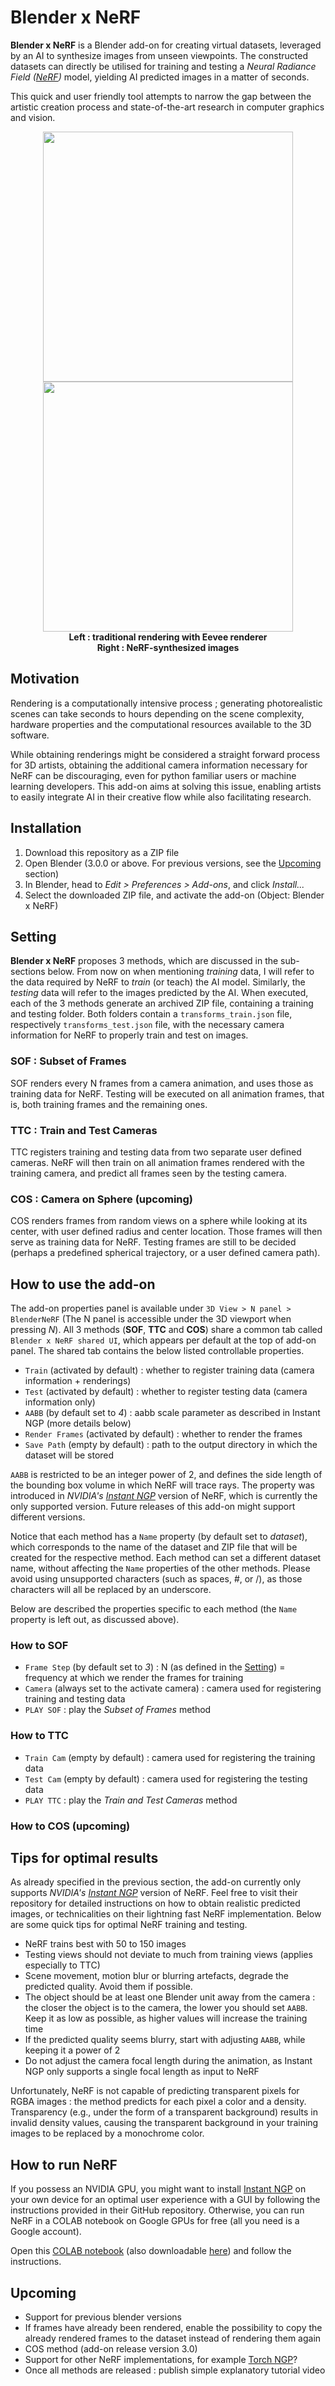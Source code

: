 # Blender x NeRF

**Blender x NeRF** is a Blender add-on for creating virtual datasets, leveraged by an AI to synthesize images from unseen viewpoints. The constructed datasets can directly be utilised for training and testing a *Neural Radiance Field ([NeRF](https://www.matthewtancik.com/nerf))* model, yielding AI predicted images in a matter of seconds.

This quick and user friendly tool attempts to narrow the gap between the artistic creation process and state-of-the-art research in computer graphics and vision.

<p align='center'>
  <img src='https://maximeraafat.github.io/assets/posts/donut_3/Donut3_compressed.gif' width='400'/>
  <img src='https://maximeraafat.github.io/assets/posts/donut_3/Donut3_NeRF_compressed.gif' width='400'>
  <br>
  <b>
    Left : traditional rendering with Eevee renderer
    <br>
    Right : NeRF-synthesized images
  </b>
</p>

## Motivation

Rendering is a computationally intensive process ; generating photorealistic scenes can take seconds to hours depending on the scene complexity, hardware properties and the computational resources available to the 3D software.

While obtaining renderings might be considered a straight forward process for 3D artists, obtaining the additional camera information necessary for NeRF can be discouraging, even for python familiar users or machine learning developers. This add-on aims at solving this issue, enabling artists to easily integrate AI in their creative flow while also facilitating research.


## Installation

1. Download this repository as a ZIP file
2. Open Blender (3.0.0 or above. For previous versions, see the [Upcoming](#upcoming) section)
3. In Blender, head to *Edit > Preferences > Add-ons*, and click *Install...*
4. Select the downloaded ZIP file, and activate the add-on (Object: Blender x NeRF)


## Setting

**Blender x NeRF** proposes 3 methods, which are discussed in the sub-sections below. From now on when mentioning *training* data, I will refer to the data required by NeRF to *train* (or teach) the AI model. Similarly, the *testing* data will refer to the images predicted by the AI.
When executed, each of the 3 methods generate an archived ZIP file, containing a training and testing folder. Both folders contain a `transforms_train.json` file, respectively `transforms_test.json` file, with the necessary camera information for NeRF to properly train and test on images.

### SOF : Subset of Frames

SOF renders every N frames from a camera animation, and uses those as training data for NeRF. Testing will be executed on all animation frames, that is, both training frames and the remaining ones.

### TTC : Train and Test Cameras

TTC registers training and testing data from two separate user defined cameras. NeRF will then train on all animation frames rendered with the training camera, and predict all frames seen by the testing camera.

### COS : Camera on Sphere (upcoming)

COS renders frames from random views on a sphere while looking at its center, with user defined radius and center location. Those frames will then serve as training data for NeRF. Testing frames are still to be decided (perhaps a predefined spherical trajectory, or a user defined camera path).


## How to use the add-on

The add-on properties panel is available under `3D View > N panel > BlenderNeRF` (The N panel is accessible under the 3D viewport when pressing *N*). All 3 methods (**SOF**, **TTC** and **COS**) share a common tab called `Blender x NeRF shared UI`, which appears per default at the top of add-on panel. The shared tab contains the below listed controllable properties.

* `Train` (activated by default) : whether to register training data (camera information + renderings)
* `Test` (activated by default) : whether to register testing data (camera information only)
* `AABB` (by default set to *4*) : aabb scale parameter as described in Instant NGP (more details below)
* `Render Frames` (activated by default) : whether to render the frames
* `Save Path` (empty by default) : path to the output directory in which the dataset will be stored


`AABB` is restricted to be an integer power of 2, and defines the side length of the bounding box volume in which NeRF will trace rays. The property was introduced in *NVIDIA's [Instant NGP](https://github.com/NVlabs/instant-ngp)* version of NeRF, which is currently the only supported version. Future releases of this add-on might support different versions.

Notice that each method has a `Name` property (by default set to *dataset*), which corresponds to the name of the dataset and ZIP file that will be created for the respective method. Each method can set a different dataset name, without affecting the `Name` properties of the other methods. Please avoid using unsupported characters (such as spaces, #, or /), as those characters will all be replaced by an underscore.

Below are described the properties specific to each method (the `Name` property is left out, as discussed above).

### How to SOF

* `Frame Step` (by default set to *3*) : N (as defined in the [Setting](#setting)) = frequency at which we render the frames for training
* `Camera` (always set to the activate camera) : camera used for registering training and testing data
* `PLAY SOF` : play the *Subset of Frames* method

### How to TTC

* `Train Cam` (empty by default) : camera used for registering the training data
* `Test Cam` (empty by default) : camera used for registering the testing data
* `PLAY TTC` : play the *Train and Test Cameras* method

### How to COS (upcoming)


## Tips for optimal results

As already specified in the previous section, the add-on currently only supports *NVIDIA's [Instant NGP](https://github.com/NVlabs/instant-ngp)* version of NeRF. Feel free to visit their repository for detailed instructions on how to obtain realistic predicted images, or technicalities on their lightning fast NeRF implementation. Below are some quick tips for optimal NeRF training and testing.

* NeRF trains best with 50 to 150 images
* Testing views should not deviate to much from training views (applies especially to TTC)
* Scene movement, motion blur or blurring artefacts, degrade the predicted quality. Avoid them if possible.
* The object should be at least one Blender unit away from the camera : the closer the object is to the camera, the lower you should set `AABB`. Keep it as low as possible, as higher values will increase the training time
* If the predicted quality seems blurry, start with adjusting `AABB`, while keeping it a power of 2
* Do not adjust the camera focal length during the animation, as Instant NGP only supports a single focal length as input to NeRF

Unfortunately, NeRF is not capable of predicting transparent pixels for RGBA images : the method predicts for each pixel a color and a density. Transparency (e.g., under the form of a transparent background) results in invalid density values, causing the transparent background in your training images to be replaced by a monochrome color.


## How to run NeRF

If you possess an NVIDIA GPU, you might want to install [Instant NGP](https://github.com/NVlabs/instant-ngp) on your own device for an optimal user experience with a GUI by following the instructions provided in their GitHub repository. Otherwise, you can run NeRF in a COLAB notebook on Google GPUs for free (all you need is a Google account).

Open this [COLAB notebook](https://colab.research.google.com/drive/1CtF_0FgwzCZMYQzGXbye2iVS1ZLlq9Tw?usp=sharing) (also downloadable [here](https://gist.github.com/maximeraafat/122a63c81affd6d574c67d187b82b0b0)) and follow the instructions.


## Upcoming
* Support for previous blender versions
* If frames have already been rendered, enable the possibility to copy the already rendered frames to the dataset instead of rendering them again
* COS method (add-on release version 3.0)
* Support for other NeRF implementations, for example [Torch NGP](https://github.com/ashawkey/torch-ngp)?
* Once all methods are released : publish simple explanatory tutorial video
